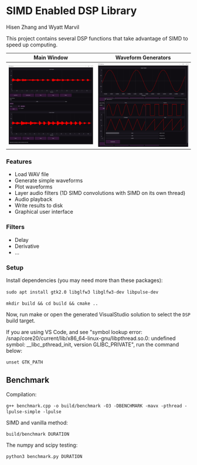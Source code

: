 # SIMD Enabled DSP Library

Hisen Zhang and Wyatt Marvil

This project contains several DSP functions that take advantage of SIMD to speed up computing.

Main Window             |  Waveform Generators
:-------------------------:|:-------------------------:
![MainWindow](https://github.com/HisenZhang/AdvancedComputerSystem/blob/main/Final/images/MainWindow.png)  |  ![GeneratorWindow](https://github.com/HisenZhang/AdvancedComputerSystem/blob/main/Final/images/GeneratorWindow.png)

### Features

- Load WAV file
- Generate simple waveforms
- Plot waveforms
- Layer audio filters (1D SIMD convolutions with SIMD on its own thread)
- Audio playback
- Write results to disk
- Graphical user interface

### Filters

- Delay
- Derivative
- ...

### Setup

Install dependencies (you may need more than these packages):

```sudo apt install gtk2.0 libglfw3 libglfw3-dev libpulse-dev```

```mkdir build && cd build && cmake ..```

Now, run make or open the generated VisualStudio solution to select the ```DSP``` build target.

If you are using VS Code, and see "symbol lookup error: /snap/core20/current/lib/x86_64-linux-gnu/libpthread.so.0: undefined symbol: __libc_pthread_init, version GLIBC_PRIVATE", run the command below:

```
unset GTK_PATH
```

## Benchmark

Compilation:

```
g++ benchmark.cpp -o build/benchmark -O3 -DBENCHMARK -mavx -pthread -lpulse-simple -lpulse
```

SIMD and vanilla method:

```
build/benchmark DURATION
```

The numpy and scipy testing:

```
python3 benchmark.py DURATION
```
